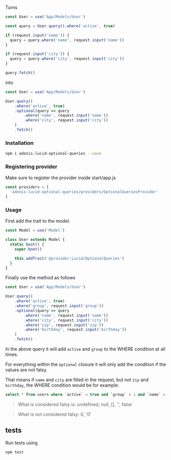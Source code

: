 Turns

```javascript
const User = use('App/Models/User')

const query = User.query().where('active', true)

if (request.input('name')) {
  query = query.where('name', request.input('name'))
}

if (request.input('city')) {
  query = query.where('city', request.input('city'))
}

query.fetch()
```

into

```javascript
const User = use('App/Models/User')

User.query()
    .where('active', true)
    .optional(query => query
        .where('name', request.input('name'))
        .where('city', request.input('city'))
    )
    .fetch()
```


### Installation

```bash
npm i adonis-lucid-optional-queries --save
```

### Registering provider

Make sure to register the provider inside start/app.js

```javascript
const providers = [
  'adonis-lucid-optional-queries/providers/OptionalQueriesProvider'
]
```

### Usage

First add the trait to the model.

```javascript
const Model = use('Model')

class User extends Model {
  static boot() {
    super.boot()

    this.addTrait('@provider:Lucid/OptionalQueries')
  }
}
```

Finally use the method as follows

```javascript
const User = use('App/Models/User')

User.query()
    .where('active', true)
    .where('group', request.input('group'))
    .optional(query => query
        .where('name', request.input('name'))
        .where('city', request.input('city'))
        .where('zip', request.input('zip'))
        .where('birthday', request.input('birthday'))
    )
    .fetch()
```

In the above query it will add `active` and `group` to the WHERE condition at all times. 

For everything within the `optional` closure it will only add the condition if the values are not falsy.

That means if `name` and `city` are filled in the request, but not `zip` and `birthday`, the WHERE condition would be for example:

```sql
select * from users where `active` = true and `group` = 1 and `name` = 'Lukas' and `city` = 'Tokyo';
```

> What is considered falsy is: undefined, null, [], '', false

> What is not considered falsy: 0, '0'

## tests

Run tests using

```javascript
npm test
```